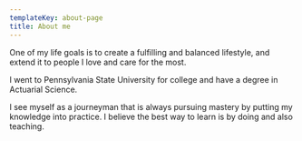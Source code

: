 ```yaml
---
templateKey: about-page
title: About me
---
```

One of my life goals is to create a fulfilling and balanced lifestyle, and extend it to people I love and care for the most. 

I went to Pennsylvania State University for college and have a degree in Actuarial Science.

I see myself as a journeyman that is always pursuing mastery by putting my knowledge into practice. I believe the best way to learn is by doing and also teaching.
